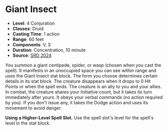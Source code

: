 # Giant Insect

- **Level**: 4 Conjuration
- **Classes**: Druid
- **Casting Time**: 1 action
- **Range**: 60 feet
- **Components**: V, S
- **Duration**: Concentration, 10 minute
- **Source**: [SRD 2024](../../../srds/SRD_2024.pdf)

You summon a giant centipede, spider, or wasp (chosen when you cast the spell). It manifests in an unoccupied space you can see within range and uses the Giant Insect stat block. The form you choose determines certain details in its stat block. The creature disappears when it drops to 0 Hit Points or when the spell ends. The creature is an ally to you and your allies. In combat, the creature shares your Initiative count, but it takes its turn immediately after yours. It obeys your verbal commands (no action required by you). If you don't issue any, it takes the Dodge action and uses its movement to avoid danger.

**Using a Higher-Level Spell Slot.** Use the spell slot's level for the spell's level in the stat block.
